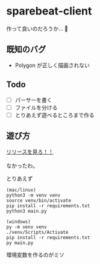# sparebeat-client

作って良いのだろうか... :thinking:

## 既知のバグ

- Polygon が正しく描画されない

## Todo

- [ ] パーサーを書く
- [ ] ファイルを分ける
- [ ] とりあえず遊べるところまで作る

## 遊び方

[リリースを見ろ！！](https://github.com/nennneko5787/sparebeat-client/releases)  
<br>
なかったわ。

とりあえず

```
(mac/linux)
python3 -m venv venv
source venv/bin/activate
pip install -r requirements.txt
python3 main.py

(windows)
py -m venv venv
./venv/Scripts/Activate
pip install -r requirements.txt
py main.py
```

環境変数を作るのがミソ
